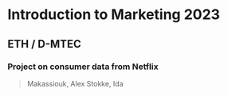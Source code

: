 # Introduction to Marketing 2023
## ETH / D-MTEC

### Project on consumer data from Netflix

> Makassiouk, Alex
> Stokke, Ida

